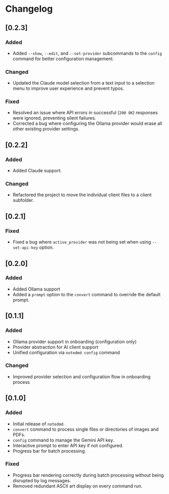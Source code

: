 # Changelog

## [0.2.3]

### Added
- Added `--show`, `--edit`, and `--set-provider` subcommands to the `config` command for better configuration management.

### Changed
- Updated the Claude model selection from a text input to a selection menu to improve user experience and prevent typos.

### Fixed
- Resolved an issue where API errors in successful (`200 OK`) responses were ignored, preventing silent failures.
- Corrected a bug where configuring the Ollama provider would erase all other existing provider settings.

## [0.2.2]

### Added
- Added Claude support.

### Changed
- Refactored the project to move the individual client files to a client subfolder.

## [0.2.1]

### Fixed
- Fixed a bug where `active_provider` was not being set when using `--set-api-key` option.

## [0.2.0]

### Added
  - Added Ollama support
  - Added a `prompt` option to the `convert` command to override the default prompt.

## [0.1.1]

### Added
  - Ollama provider support in onboarding (configuration only)
  - Provider abstraction for AI client support
  - Unified configuration via `notedmd config` command

  ### Changed
  - Improved provider selection and configuration flow in onboarding process

## [0.1.0]

### Added
- Initial release of `notedmd`.
- `convert` command to process single files or directories of images and PDFs.
- `config` command to manage the Gemini API key.
- Interactive prompt to enter API key if not configured.
- Progress bar for batch processing.

### Fixed
- Progress bar rendering correctly during batch processing without being disrupted by log messages.
- Removed redundant ASCII art display on every command run.
